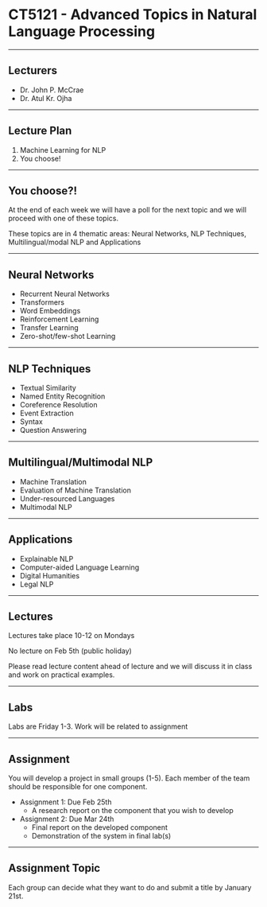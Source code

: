 # CT5121 - Advanced Topics in Natural Language Processing
---
## Lecturers

* Dr. John P. McCrae
* Dr. Atul Kr. Ojha
---
## Lecture Plan

1. Machine Learning for NLP
2. You choose!
---
## You choose?!

At the end of each week we will have a poll for the next topic and we will 
proceed with one of these topics.

These topics are in 4 thematic areas: Neural Networks, NLP Techniques,
Multilingual/modal NLP and Applications

---

## Neural Networks

* Recurrent Neural Networks
* Transformers
* Word Embeddings
* Reinforcement Learning
* Transfer Learning
* Zero-shot/few-shot Learning
---
## NLP Techniques

* Textual Similarity
* Named Entity Recognition
* Coreference Resolution
* Event Extraction
* Syntax 
* Question Answering
---
## Multilingual/Multimodal NLP

* Machine Translation
* Evaluation of Machine Translation
* Under-resourced Languages
* Multimodal NLP
---
## Applications

* Explainable NLP
* Computer-aided Language Learning
* Digital Humanities
* Legal NLP
---
## Lectures

Lectures take place 10-12 on Mondays

No lecture on Feb 5th (public holiday)

Please read lecture content ahead of lecture and we will discuss it in 
class and work on practical examples.

---
## Labs

Labs are Friday 1-3. Work will be related to assignment

---
## Assignment

You will develop a project in small groups (1-5). Each member of the team should
be responsible for one component.

* Assignment 1: Due Feb 25th
    * A research report on the component that you wish to develop
* Assignment 2: Due Mar 24th
    * Final report on the developed component
    * Demonstration of the system in final lab(s)

---
## Assignment Topic

Each group can decide what they want to do and submit a title by January 21st.
